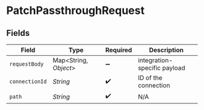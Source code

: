 # PatchPassthroughRequest


## Fields

| Field                        | Type                         | Required                     | Description                  |
| ---------------------------- | ---------------------------- | ---------------------------- | ---------------------------- |
| `requestBody`                | Map<String, *Object*>        | :heavy_minus_sign:           | integration-specific payload |
| `connectionId`               | *String*                     | :heavy_check_mark:           | ID of the connection         |
| `path`                       | *String*                     | :heavy_check_mark:           | N/A                          |